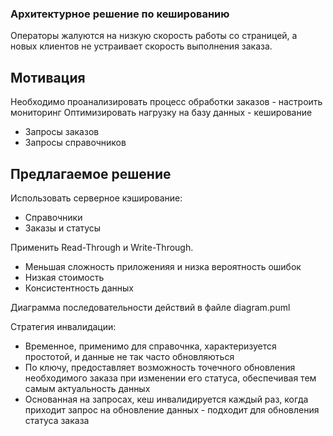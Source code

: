 ### Архитектурное решение по кешированию

Операторы жалуются на низкую скорость работы со страницей, а новых клиентов не устраивает скорость выполнения заказа.

## Мотивация

Необходимо проанализировать процесс обработки заказов - настроить мониторинг
Оптимизировать нагрузку на базу данных - кеширование 
 - Запросы заказов 
 - Запросы справочников

## Предлагаемое решение

Использовать серверное кэширование:
 - Справочники
 - Заказы и статусы

Применить Read-Through и Write-Through. 
  - Меньшая сложность приложенияя и низка вероятность ошибок
  - Низкая стоимость 
  - Консистентность данных

Диаграмма последовательности действий в файле diagram.puml

Стратегия инвалидации:

 - Временное, применимо для справочнка, характеризуется простотой, и данные не так часто обновляються 
 - По ключу, предоставляет возможность точечного обновления необходимого заказа при изменении его статуса, обеспечивая тем самым актуальность данных
 - Основанная на запросах, кеш инвалидируется каждый раз, когда приходит запрос на обновление данных - подходит для обновления статуса заказа
